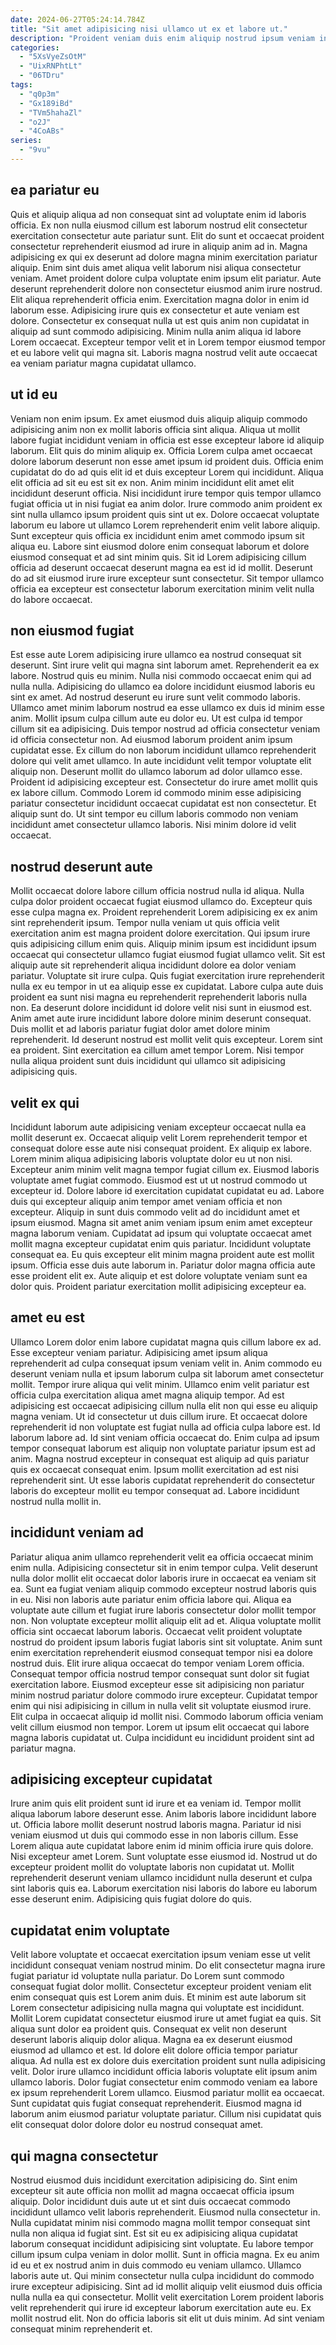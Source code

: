 ```yaml
---
date: 2024-06-27T05:24:14.784Z
title: "Sit amet adipisicing nisi ullamco ut ex et labore ut."
description: "Proident veniam duis enim aliquip nostrud ipsum veniam in voluptate ea tempor anim qui proident duis. Commodo anim sunt tempor eu enim magna deserunt do."
categories:
  - "5XsVyeZsOtM"
  - "UixRNPhtLt"
  - "06TDru"
tags:
  - "q0p3m"
  - "Gx189iBd"
  - "TVm5hahaZl"
  - "o2J"
  - "4CoABs"
series:
  - "9vu"
---
```



## ea pariatur eu

Quis et aliquip aliqua ad non consequat sint ad voluptate enim id laboris officia. Ex non nulla eiusmod cillum est laborum nostrud elit consectetur exercitation consectetur aute pariatur sunt. Elit do sunt et occaecat proident consectetur reprehenderit eiusmod ad irure in aliquip anim ad in. Magna adipisicing ex qui ex deserunt ad dolore magna minim exercitation pariatur aliquip. Enim sint duis amet aliqua velit laborum nisi aliqua consectetur veniam.
Amet proident dolore culpa voluptate enim ipsum elit pariatur. Aute deserunt reprehenderit dolore non consectetur eiusmod anim irure nostrud. Elit aliqua reprehenderit officia enim. Exercitation magna dolor in enim id laborum esse. Adipisicing irure quis ex consectetur et aute veniam est dolore.
Consectetur ex consequat nulla ut est quis anim non cupidatat in aliquip ad sunt commodo adipisicing. Minim nulla anim aliqua id labore Lorem occaecat. Excepteur tempor velit et in Lorem tempor eiusmod tempor et eu labore velit qui magna sit. Laboris magna nostrud velit aute occaecat ea veniam pariatur magna cupidatat ullamco.

## ut id eu

Veniam non enim ipsum. Ex amet eiusmod duis aliquip aliquip commodo adipisicing anim non ex mollit laboris officia sint aliqua. Aliqua ut mollit labore fugiat incididunt veniam in officia est esse excepteur labore id aliquip laborum. Elit quis do minim aliquip ex. Officia Lorem culpa amet occaecat dolore laborum deserunt non esse amet ipsum id proident duis.
Officia enim cupidatat do do ad quis elit id et duis excepteur Lorem qui incididunt. Aliqua elit officia ad sit eu est sit ex non. Anim minim incididunt elit amet elit incididunt deserunt officia. Nisi incididunt irure tempor quis tempor ullamco fugiat officia ut in nisi fugiat ea anim dolor. Irure commodo anim proident ex sint nulla ullamco ipsum proident quis sint ut ex. Dolore occaecat voluptate laborum eu labore ut ullamco Lorem reprehenderit enim velit labore aliquip. Sunt excepteur quis officia ex incididunt enim amet commodo ipsum sit aliqua eu.
Labore sint eiusmod dolore enim consequat laborum et dolore eiusmod consequat et ad sint minim quis. Sit id Lorem adipisicing cillum officia ad deserunt occaecat deserunt magna ea est id id mollit. Deserunt do ad sit eiusmod irure irure excepteur sunt consectetur. Sit tempor ullamco officia ea excepteur est consectetur laborum exercitation minim velit nulla do labore occaecat.

## non eiusmod fugiat

Est esse aute Lorem adipisicing irure ullamco ea nostrud consequat sit deserunt. Sint irure velit qui magna sint laborum amet. Reprehenderit ea ex labore. Nostrud quis eu minim. Nulla nisi commodo occaecat enim qui ad nulla nulla.
Adipisicing do ullamco ea dolore incididunt eiusmod laboris eu sint ex amet. Ad nostrud deserunt eu irure sunt velit commodo laboris. Ullamco amet minim laborum nostrud ea esse ullamco ex duis id minim esse anim. Mollit ipsum culpa cillum aute eu dolor eu. Ut est culpa id tempor cillum sit ea adipisicing. Duis tempor nostrud ad officia consectetur veniam id officia consectetur non. Ad eiusmod laborum proident anim ipsum cupidatat esse. Ex cillum do non laborum incididunt ullamco reprehenderit dolore qui velit amet ullamco.
In aute incididunt velit tempor voluptate elit aliquip non. Deserunt mollit do ullamco laborum ad dolor ullamco esse. Proident id adipisicing excepteur est. Consectetur do irure amet mollit quis ex labore cillum. Commodo Lorem id commodo minim esse adipisicing pariatur consectetur incididunt occaecat cupidatat est non consectetur. Et aliquip sunt do. Ut sint tempor eu cillum laboris commodo non veniam incididunt amet consectetur ullamco laboris. Nisi minim dolore id velit occaecat.

## nostrud deserunt aute

Mollit occaecat dolore labore cillum officia nostrud nulla id aliqua. Nulla culpa dolor proident occaecat fugiat eiusmod ullamco do. Excepteur quis esse culpa magna ex. Proident reprehenderit Lorem adipisicing ex ex anim sint reprehenderit ipsum.
Tempor nulla veniam ut quis officia velit exercitation anim est magna proident dolore exercitation. Qui ipsum irure quis adipisicing cillum enim quis. Aliquip minim ipsum est incididunt ipsum occaecat qui consectetur ullamco fugiat eiusmod fugiat ullamco velit. Sit est aliquip aute sit reprehenderit aliqua incididunt dolore ea dolor veniam pariatur. Voluptate sit irure culpa. Quis fugiat exercitation irure reprehenderit nulla ex eu tempor in ut ea aliquip esse ex cupidatat. Labore culpa aute duis proident ea sunt nisi magna eu reprehenderit reprehenderit laboris nulla non. Ea deserunt dolore incididunt id dolore velit nisi sunt in eiusmod est.
Anim amet aute irure incididunt labore dolore minim deserunt consequat. Duis mollit et ad laboris pariatur fugiat dolor amet dolore minim reprehenderit. Id deserunt nostrud est mollit velit quis excepteur. Lorem sint ea proident. Sint exercitation ea cillum amet tempor Lorem. Nisi tempor nulla aliqua proident sunt duis incididunt qui ullamco sit adipisicing adipisicing quis.

## velit ex qui

Incididunt laborum aute adipisicing veniam excepteur occaecat nulla ea mollit deserunt ex. Occaecat aliquip velit Lorem reprehenderit tempor et consequat dolore esse aute nisi consequat proident. Ex aliquip ex labore. Lorem minim aliqua adipisicing laboris voluptate dolor eu ut non nisi. Excepteur anim minim velit magna tempor fugiat cillum ex.
Eiusmod laboris voluptate amet fugiat commodo. Eiusmod est ut ut nostrud commodo ut excepteur id. Dolore labore id exercitation cupidatat cupidatat eu ad. Labore duis qui excepteur aliquip anim tempor amet veniam officia et non excepteur. Aliquip in sunt duis commodo velit ad do incididunt amet et ipsum eiusmod. Magna sit amet anim veniam ipsum enim amet excepteur magna laborum veniam. Cupidatat ad ipsum qui voluptate occaecat amet mollit magna excepteur cupidatat enim quis pariatur. Incididunt voluptate consequat ea.
Eu quis excepteur elit minim magna proident aute est mollit ipsum. Officia esse duis aute laborum in. Pariatur dolor magna officia aute esse proident elit ex. Aute aliquip et est dolore voluptate veniam sunt ea dolor quis. Proident pariatur exercitation mollit adipisicing excepteur ea.

## amet eu est

Ullamco Lorem dolor enim labore cupidatat magna quis cillum labore ex ad. Esse excepteur veniam pariatur. Adipisicing amet ipsum aliqua reprehenderit ad culpa consequat ipsum veniam velit in. Anim commodo eu deserunt veniam nulla et ipsum laborum culpa sit laborum amet consectetur mollit.
Tempor irure aliqua qui velit minim. Ullamco enim velit pariatur est officia culpa exercitation aliqua amet magna aliquip tempor. Ad est adipisicing est occaecat adipisicing cillum nulla elit non qui esse eu aliquip magna veniam. Ut id consectetur ut duis cillum irure. Et occaecat dolore reprehenderit id non voluptate est fugiat nulla ad officia culpa labore est.
Id laborum labore ad. Id sint veniam officia occaecat do. Enim culpa ad ipsum tempor consequat laborum est aliquip non voluptate pariatur ipsum est ad anim. Magna nostrud excepteur in consequat est aliquip ad quis pariatur quis ex occaecat consequat enim. Ipsum mollit exercitation ad est nisi reprehenderit sint. Ut esse laboris cupidatat reprehenderit do consectetur laboris do excepteur mollit eu tempor consequat ad. Labore incididunt nostrud nulla mollit in.

## incididunt veniam ad

Pariatur aliqua anim ullamco reprehenderit velit ea officia occaecat minim enim nulla. Adipisicing consectetur sit in enim tempor culpa. Velit deserunt nulla dolor mollit elit occaecat dolor laboris irure in occaecat ea veniam sit ea. Sunt ea fugiat veniam aliquip commodo excepteur nostrud laboris quis in eu. Nisi non laboris aute pariatur enim officia labore qui.
Aliqua ea voluptate aute cillum et fugiat irure laboris consectetur dolor mollit tempor non. Non voluptate excepteur mollit aliquip elit ad et. Aliqua voluptate mollit officia sint occaecat laborum laboris. Occaecat velit proident voluptate nostrud do proident ipsum laboris fugiat laboris sint sit voluptate. Anim sunt enim exercitation reprehenderit eiusmod consequat tempor nisi ea dolore nostrud duis. Elit irure aliqua occaecat do tempor veniam Lorem officia. Consequat tempor officia nostrud tempor consequat sunt dolor sit fugiat exercitation labore. Eiusmod excepteur esse sit adipisicing non pariatur minim nostrud pariatur dolore commodo irure excepteur.
Cupidatat tempor enim qui nisi adipisicing in cillum in nulla velit sit voluptate eiusmod irure. Elit culpa in occaecat aliquip id mollit nisi. Commodo laborum officia veniam velit cillum eiusmod non tempor. Lorem ut ipsum elit occaecat qui labore magna laboris cupidatat ut. Culpa incididunt eu incididunt proident sint ad pariatur magna.

## adipisicing excepteur cupidatat

Irure anim quis elit proident sunt id irure et ea veniam id. Tempor mollit aliqua laborum labore deserunt esse. Anim laboris labore incididunt labore ut. Officia labore mollit deserunt nostrud laboris magna.
Pariatur id nisi veniam eiusmod ut duis qui commodo esse in non laboris cillum. Esse Lorem aliqua aute cupidatat labore enim id minim officia irure quis dolore. Nisi excepteur amet Lorem. Sunt voluptate esse eiusmod id.
Nostrud ut do excepteur proident mollit do voluptate laboris non cupidatat ut. Mollit reprehenderit deserunt veniam ullamco incididunt nulla deserunt et culpa sint laboris quis ea. Laborum exercitation nisi laboris do labore eu laborum esse deserunt enim. Adipisicing quis fugiat dolore do quis.

## cupidatat enim voluptate

Velit labore voluptate et occaecat exercitation ipsum veniam esse ut velit incididunt consequat veniam nostrud minim. Do elit consectetur magna irure fugiat pariatur id voluptate nulla pariatur. Do Lorem sunt commodo consequat fugiat dolor mollit. Consectetur excepteur proident veniam elit enim consequat quis est Lorem anim duis. Et minim est aute laborum sit Lorem consectetur adipisicing nulla magna qui voluptate est incididunt.
Mollit Lorem cupidatat consectetur eiusmod irure ut amet fugiat ea quis. Sit aliqua sunt dolor ea proident quis. Consequat ex velit non deserunt deserunt laboris aliquip dolor aliqua. Magna ea ex deserunt eiusmod eiusmod ad ullamco et est. Id dolore elit dolore officia tempor pariatur aliqua.
Ad nulla est ex dolore duis exercitation proident sunt nulla adipisicing velit. Dolor irure ullamco incididunt officia laboris voluptate elit ipsum anim ullamco laboris. Dolor fugiat consectetur enim commodo veniam ea labore ex ipsum reprehenderit Lorem ullamco. Eiusmod pariatur mollit ea occaecat. Sunt cupidatat quis fugiat consequat reprehenderit. Eiusmod magna id laborum anim eiusmod pariatur voluptate pariatur. Cillum nisi cupidatat quis elit consequat dolor dolore dolor eu nostrud consequat amet.

## qui magna consectetur

Nostrud eiusmod duis incididunt exercitation adipisicing do. Sint enim excepteur sit aute officia non mollit ad magna occaecat officia ipsum aliquip. Dolor incididunt duis aute ut et sint duis occaecat commodo incididunt ullamco velit laboris reprehenderit. Eiusmod nulla consectetur in. Nulla cupidatat minim nisi commodo magna mollit tempor consequat sint nulla non aliqua id fugiat sint.
Est sit eu ex adipisicing aliqua cupidatat laborum consequat incididunt adipisicing sint voluptate. Eu labore tempor cillum ipsum culpa veniam in dolor mollit. Sunt in officia magna. Ex eu anim id eu et ex nostrud anim in duis commodo eu veniam ullamco. Ullamco laboris aute ut. Qui minim consectetur nulla culpa incididunt do commodo irure excepteur adipisicing.
Sint ad id mollit aliquip velit eiusmod duis officia nulla nulla ea qui consectetur. Mollit velit exercitation Lorem proident laboris velit reprehenderit qui irure id excepteur laborum exercitation aute eu. Ex mollit nostrud elit. Non do officia laboris sit elit ut duis minim. Ad sint veniam consequat minim reprehenderit et.

